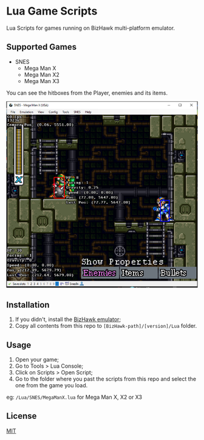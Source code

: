 
# Lua Game Scripts

Lua Scripts for games running on BizHawk multi-platform emulator.

## Supported Games

- SNES
    - Mega Man X
    - Mega Man X2
    - Mega Man X3

You can see the hitboxes from the Player, enemies and its items.

![alt text](/~Doc/mmx.png)

## Installation

1. If you didn't, install the [BizHawk emulator](https://github.com/TASVideos/BizHawk#installing);
2. Copy all contents from this repo to `[BizHawk-path]/[version]/Lua` folder.

## Usage

1. Open your game;
2. Go to Tools > Lua Console;
3. Click on Scripts > Open Script;
4. Go to the folder where you past the scripts from this repo and select the one from the game you load.

eg: `/Lua/SNES/MegaManX.lua` for Mega Man X, X2 or X3

## License
[MIT](https://choosealicense.com/licenses/mit/)
